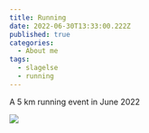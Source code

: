 ```yaml
---
title: Running
date: 2022-06-30T13:33:00.222Z
published: true
categories:
  - About me
tags:
  - slagelse
  - running
---
```

A 5 km running event in June 2022

![](/images-posts/runningone.jpg)